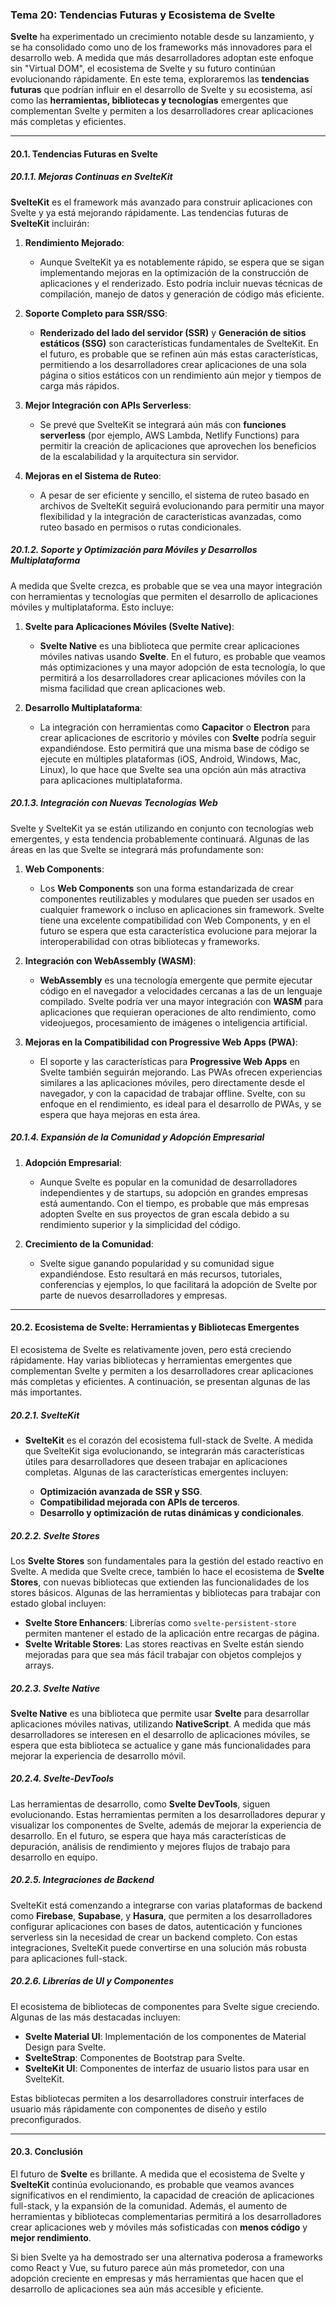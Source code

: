 ### **Tema 20: Tendencias Futuras y Ecosistema de Svelte**

**Svelte** ha experimentado un crecimiento notable desde su lanzamiento, y se ha consolidado como uno de los frameworks más innovadores para el desarrollo web. A medida que más desarrolladores adoptan este enfoque sin "Virtual DOM", el ecosistema de Svelte y su futuro continúan evolucionando rápidamente. En este tema, exploraremos las **tendencias futuras** que podrían influir en el desarrollo de Svelte y su ecosistema, así como las **herramientas, bibliotecas y tecnologías** emergentes que complementan Svelte y permiten a los desarrolladores crear aplicaciones más completas y eficientes.

---

#### **20.1. Tendencias Futuras en Svelte**

##### **20.1.1. Mejoras Continuas en SvelteKit**

**SvelteKit** es el framework más avanzado para construir aplicaciones con Svelte y ya está mejorando rápidamente. Las tendencias futuras de **SvelteKit** incluirán:

1. **Rendimiento Mejorado**:
   - Aunque SvelteKit ya es notablemente rápido, se espera que se sigan implementando mejoras en la optimización de la construcción de aplicaciones y el renderizado. Esto podría incluir nuevas técnicas de compilación, manejo de datos y generación de código más eficiente.

2. **Soporte Completo para SSR/SSG**:
   - **Renderizado del lado del servidor (SSR)** y **Generación de sitios estáticos (SSG)** son características fundamentales de SvelteKit. En el futuro, es probable que se refinen aún más estas características, permitiendo a los desarrolladores crear aplicaciones de una sola página o sitios estáticos con un rendimiento aún mejor y tiempos de carga más rápidos.

3. **Mejor Integración con APIs Serverless**:
   - Se prevé que SvelteKit se integrará aún más con **funciones serverless** (por ejemplo, AWS Lambda, Netlify Functions) para permitir la creación de aplicaciones que aprovechen los beneficios de la escalabilidad y la arquitectura sin servidor.

4. **Mejoras en el Sistema de Ruteo**:
   - A pesar de ser eficiente y sencillo, el sistema de ruteo basado en archivos de SvelteKit seguirá evolucionando para permitir una mayor flexibilidad y la integración de características avanzadas, como ruteo basado en permisos o rutas condicionales.

##### **20.1.2. Soporte y Optimización para Móviles y Desarrollos Multiplataforma**

A medida que Svelte crezca, es probable que se vea una mayor integración con herramientas y tecnologías que permiten el desarrollo de aplicaciones móviles y multiplataforma. Esto incluye:

1. **Svelte para Aplicaciones Móviles (Svelte Native)**:
   - **Svelte Native** es una biblioteca que permite crear aplicaciones móviles nativas usando **Svelte**. En el futuro, es probable que veamos más optimizaciones y una mayor adopción de esta tecnología, lo que permitirá a los desarrolladores crear aplicaciones móviles con la misma facilidad que crean aplicaciones web.

2. **Desarrollo Multiplataforma**:
   - La integración con herramientas como **Capacitor** o **Electron** para crear aplicaciones de escritorio y móviles con **Svelte** podría seguir expandiéndose. Esto permitirá que una misma base de código se ejecute en múltiples plataformas (iOS, Android, Windows, Mac, Linux), lo que hace que Svelte sea una opción aún más atractiva para aplicaciones multiplataforma.

##### **20.1.3. Integración con Nuevas Tecnologías Web**

Svelte y SvelteKit ya se están utilizando en conjunto con tecnologías web emergentes, y esta tendencia probablemente continuará. Algunas de las áreas en las que Svelte se integrará más profundamente son:

1. **Web Components**:
   - Los **Web Components** son una forma estandarizada de crear componentes reutilizables y modulares que pueden ser usados en cualquier framework o incluso en aplicaciones sin framework. Svelte tiene una excelente compatibilidad con Web Components, y en el futuro se espera que esta característica evolucione para mejorar la interoperabilidad con otras bibliotecas y frameworks.

2. **Integración con WebAssembly (WASM)**:
   - **WebAssembly** es una tecnología emergente que permite ejecutar código en el navegador a velocidades cercanas a las de un lenguaje compilado. Svelte podría ver una mayor integración con **WASM** para aplicaciones que requieran operaciones de alto rendimiento, como videojuegos, procesamiento de imágenes o inteligencia artificial.

3. **Mejoras en la Compatibilidad con Progressive Web Apps (PWA)**:
   - El soporte y las características para **Progressive Web Apps** en Svelte también seguirán mejorando. Las PWAs ofrecen experiencias similares a las aplicaciones móviles, pero directamente desde el navegador, y con la capacidad de trabajar offline. Svelte, con su enfoque en el rendimiento, es ideal para el desarrollo de PWAs, y se espera que haya mejoras en esta área.

##### **20.1.4. Expansión de la Comunidad y Adopción Empresarial**

1. **Adopción Empresarial**:
   - Aunque Svelte es popular en la comunidad de desarrolladores independientes y de startups, su adopción en grandes empresas está aumentando. Con el tiempo, es probable que más empresas adopten Svelte en sus proyectos de gran escala debido a su rendimiento superior y la simplicidad del código.

2. **Crecimiento de la Comunidad**:
   - Svelte sigue ganando popularidad y su comunidad sigue expandiéndose. Esto resultará en más recursos, tutoriales, conferencias y ejemplos, lo que facilitará la adopción de Svelte por parte de nuevos desarrolladores y empresas.

---

#### **20.2. Ecosistema de Svelte: Herramientas y Bibliotecas Emergentes**

El ecosistema de Svelte es relativamente joven, pero está creciendo rápidamente. Hay varias bibliotecas y herramientas emergentes que complementan Svelte y permiten a los desarrolladores crear aplicaciones más completas y eficientes. A continuación, se presentan algunas de las más importantes.

##### **20.2.1. SvelteKit**

- **SvelteKit** es el corazón del ecosistema full-stack de Svelte. A medida que SvelteKit siga evolucionando, se integrarán más características útiles para desarrolladores que deseen trabajar en aplicaciones completas. Algunas de las características emergentes incluyen:

  - **Optimización avanzada de SSR y SSG**.
  - **Compatibilidad mejorada con APIs de terceros**.
  - **Desarrollo y optimización de rutas dinámicas y condicionales**.

##### **20.2.2. Svelte Stores**

Los **Svelte Stores** son fundamentales para la gestión del estado reactivo en Svelte. A medida que Svelte crece, también lo hace el ecosistema de **Svelte Stores**, con nuevas bibliotecas que extienden las funcionalidades de los stores básicos. Algunas de las herramientas y bibliotecas para trabajar con estado global incluyen:

- **Svelte Store Enhancers**: Librerías como `svelte-persistent-store` permiten mantener el estado de la aplicación entre recargas de página.
- **Svelte Writable Stores**: Las stores reactivas en Svelte están siendo mejoradas para que sea más fácil trabajar con objetos complejos y arrays.

##### **20.2.3. Svelte Native**

**Svelte Native** es una biblioteca que permite usar **Svelte** para desarrollar aplicaciones móviles nativas, utilizando **NativeScript**. A medida que más desarrolladores se interesen en el desarrollo de aplicaciones móviles, se espera que esta biblioteca se actualice y gane más funcionalidades para mejorar la experiencia de desarrollo móvil.

##### **20.2.4. Svelte-DevTools**

Las herramientas de desarrollo, como **Svelte DevTools**, siguen evolucionando. Estas herramientas permiten a los desarrolladores depurar y visualizar los componentes de Svelte, además de mejorar la experiencia de desarrollo. En el futuro, se espera que haya más características de depuración, análisis de rendimiento y mejores flujos de trabajo para desarrollo en equipo.

##### **20.2.5. Integraciones de Backend**

SvelteKit está comenzando a integrarse con varias plataformas de backend como **Firebase**, **Supabase**, y **Hasura**, que permiten a los desarrolladores configurar aplicaciones con bases de datos, autenticación y funciones serverless sin la necesidad de crear un backend completo. Con estas integraciones, SvelteKit puede convertirse en una solución más robusta para aplicaciones full-stack.

##### **20.2.6. Librerías de UI y Componentes**

El ecosistema de bibliotecas de componentes para Svelte sigue creciendo. Algunas de las más destacadas incluyen:

- **Svelte Material UI**: Implementación de los componentes de Material Design para Svelte.
- **SvelteStrap**: Componentes de Bootstrap para Svelte.
- **SvelteKit UI**: Componentes de interfaz de usuario listos para usar en SvelteKit.

Estas bibliotecas permiten a los desarrolladores construir interfaces de usuario más rápidamente con componentes de diseño y estilo preconfigurados.

---

#### **20.3. Conclusión**

El futuro de **Svelte** es brillante. A medida que el ecosistema de Svelte y **SvelteKit** continúa evolucionando, es probable que veamos avances significativos en el rendimiento, la capacidad de creación de aplicaciones full-stack, y la expansión de la comunidad. Además, el aumento de herramientas y bibliotecas complementarias permitirá a los desarrolladores crear aplicaciones web y móviles más sofisticadas con **menos código** y **mejor rendimiento**.

Si bien Svelte ya ha demostrado ser una alternativa poderosa a frameworks como React y Vue, su futuro parece aún más prometedor, con una adopción creciente en empresas y más herramientas que hacen que el desarrollo de aplicaciones sea aún más accesible y eficiente.